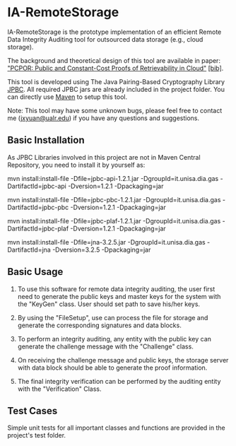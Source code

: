 IA-RemoteStorage
================

IA-RemoteStorage is the prototype implementation of an efficient Remote Data Integrity Auditing tool for outsourced data storage (e.g., cloud storage). 

The background and theoretical design of this tool are available in paper:
["PCPOR: Public and Constant-Cost Proofs of Retrievability in Cloud"](http://ualr.edu/jxyuan/pdfs/PCPOR.pdf) [[bib]](http://dl.acm.org/citation.cfm?id=2484408).

This tool is developed using The Java Pairing-Based Cryptography Library [JPBC](http://gas.dia.unisa.it/projects/jpbc/#.U3vExPldV8E). All required JPBC jars are already included in the project folder. You can directly use [Maven](http://maven.apache.org/) to setup this tool.

Note: This tool may have some unknown bugs, please feel free to contact me (jxyuan@ualr.edu) if you have any questions and suggestions. 



Basic Installation
------------------

As JPBC Libraries involved in this project are not in Maven Central Repository, you need to install it by yourself as:

mvn install:install-file -Dfile=jpbc-api-1.2.1.jar -DgroupId=it.unisa.dia.gas -DartifactId=jpbc-api -Dversion=1.2.1 -Dpackaging=jar

mvn install:install-file -Dfile=jpbc-pbc-1.2.1.jar -DgroupId=it.unisa.dia.gas -DartifactId=jpbc-pbc -Dversion=1.2.1 -Dpackaging=jar

mvn install:install-file -Dfile=jpbc-plaf-1.2.1.jar -DgroupId=it.unisa.dia.gas -DartifactId=jpbc-plaf -Dversion=1.2.1 -Dpackaging=jar

mvn install:install-file -Dfile=jna-3.2.5.jar -DgroupId=it.unisa.dia.gas -DartifactId=jna -Dversion=3.2.5 -Dpackaging=jar


Basic Usage
------------------
1. To use this software for remote data integrity auditing, the user first need to generate the public keys and master       keys for the system with the "KeyGen" class. User should set path to save his/her keys.
 
2. By using the "FileSetup", use can process the file for storage and generate the corresponding signatures and data    blocks.

3. To perform an integrity auditing, any entity with the public key can generate the challenge message with the "Challenge" class.

4. On receiving the challenge message and public keys, the storage server with data block should be able to generate the 
   proof information.

5. The final integrity verification can be performed by the auditing entity with the "Verification" Class.


Test Cases
------------------
Simple unit tests for all important classes and functions are provided in the project's test folder.
